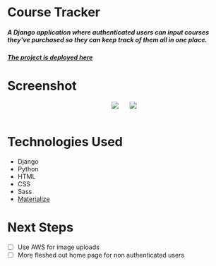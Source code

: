 # Course Tracker
##### A Django application where authenticated users can input courses they've purchased so they can keep track of them all in one place.
##### [The project is deployed here](https://coursetracker-9cf43033d5b8.herokuapp.com/)

# Screenshot

<div align="center">
  <pre>
   <img src="https://i.imgur.com/RWEXMsf.png" />&nbsp;&nbsp;&nbsp;<img src="https://i.imgur.com/7u7Bbr6.png"/>
  </pre>
</div>

# Technologies Used

- Django
- Python
- HTML
- CSS
- Sass
- [Materialize](https://materializecss.com/getting-started.html)


# Next Steps

- [ ] Use AWS for image uploads
- [ ] More fleshed out home page for non authenticated users